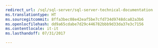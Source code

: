 ```yaml
--- 
redirect_url: /sql/sql-server/sql-server-technical-documentation
ms.translationtype: HT
ms.sourcegitcommit: 8ffa3bec08e42eaf5be7cfd734d9748dca82a3b6
ms.openlocfilehash: dd9a65cdabe7d29c446782bbb9d33da37e3c7156
ms.contentlocale: it-it
ms.lasthandoff: 07/31/2017

--- 
```


